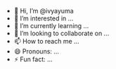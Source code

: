 - 👋 Hi, I’m @ivyayuma
- 👀 I’m interested in ...
- 🌱 I’m currently learning ...
- 💞️ I’m looking to collaborate on ...
- 📫 How to reach me ...
- 😄 Pronouns: ...
- ⚡ Fun fact: ...

<!---
ivyayuma/ivyayuma is a ✨ special ✨ repository because its `README.md` (this file) appears on your GitHub profile.
You can click the Preview link to take a look at your changes.
--->

